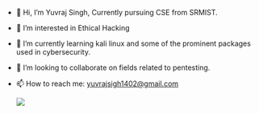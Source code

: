 - 👋 Hi, I’m Yuvraj Singh, Currently pursuing CSE from SRMIST.
- 👀 I’m interested in Ethical Hacking
- 🌱 I’m currently learning kali linux and some of the prominent packages used in cybersecurity.
- 💞️ I’m looking to collaborate on fields related to pentesting.
- 📫 How to reach me: yuvrajsigh1402@gmail.com

  <img src="https://img.shields.io/badge/Instagram-E4405F?style=for-the-badge&logo=instagram&logoColor=white" />

<!---
Crunchygrunt/Crunchygrunt is a ✨ special ✨ repository because its `README.md` (this file) appears on your GitHub profile.
You can click the Preview link to take a look at your changes.
--->
